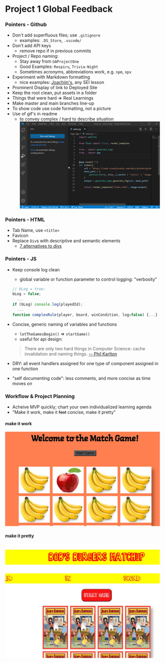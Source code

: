# Project 1 Global Feedback

### Pointers - Github

  - Don't add superfluous files; use `.gitignore`
    - examples: `.DS_Store`, `.vscode/`
  - Don't add API keys
    - remove repo if in previous commits
  - Project / Repo naming:
    - Stay away from `GAProjectOne`
    - Good Examples: `Respiru`, `Trivia-Night`
    - Sometimes acronyms, abbreviations work, e.g. `npm`, `npx`
  - Experiment with Markdown formatting
    - nice examples: [Joachim's](https://github.com/CLNEulalia/GA-SEI-Project-One), any SEI lesson
  - Prominent Display of link to Deployed Site
  - Keep the root clean, put assets in a folder
  - Things that were hard => Real Learnings
  - Make master and main branches line-up
  - To show code use code formatting, not a picture
  - Use of gif's in readme
    - to convey complex / hard to describe situation
    ![example](./imgs/example-gif.gif)

### Pointers - HTML

 - Tab Name, use `<title>`
 - Favicon
 - Replace `Div`s with descriptive and semantic elements
   - [7 alternatives to divs](https://medium.com/@zac_heisey/7-alternatives-to-the-div-html-tag-7c888c7b5036)

### Pointers - JS

  - Keep console log clean
    - global variable or function parameter to control logging: "verbosity"
    ```javascript
    // bLog = true;
    bLog = false;
      ...
    if (bLog) console.log(playedId);
      ...
    function complexRule(player, board, winCondition, log=false) {...}
    ```
  - Concise, generic naming of variables and functions
    - `letTheGamesBegin()` => `startGame()`
    - useful for api design:
    > There are only two hard things in Computer Science: cache invalidation and naming things.
    >   [-- Phil Karlton](https://martinfowler.com/bliki/TwoHardThings.html)
    
  - DRY: all event handlers assigned for one type of component assigned in one function

  - "self documenting code": less comments, and more concise as time moves on

   
### Workflow & Project Planning

 - Acheive MVP quickly; chart your own individualized learning agenda
 - "Make it work, make it ~~fast~~ concise, make it pretty"
 #### make it work
 ![bobs1](./imgs/bobs1.JPG)
 #### make it pretty
 ![bobs2](./imgs/bobs2.JPG)
 
  
    